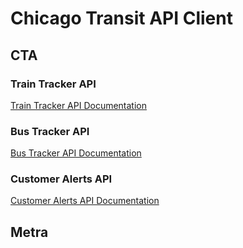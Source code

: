 # Chicago Transit API Client

## CTA 

### Train Tracker API

[Train Tracker API Documentation](https://www.transitchicago.com/developers/traintracker/)

### Bus Tracker API

[Bus Tracker API Documentation](https://www.transitchicago.com/developers/bustracker/)

### Customer Alerts API

[Customer Alerts API Documentation](https://www.transitchicago.com/developers/alerts/)

## Metra